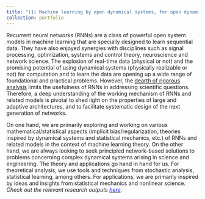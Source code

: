 ```yaml
---
title: "(1) Machine learning by open dynamical systems, for open dynamical systems"
collection: portfolio
---
```

Recurrent neural networks (RNNs) are a class of powerful open system models in machine learning that are specially designed to learn sequential data. They have also enjoyed synergies with disciplines such as signal processing, optimization, systems and control theory, neuroscience and network science. The explosion of real-time data (physical or not) and the promising potential of using dynamical systems (physically realizable or not) for computation and to learn the data are opening up a wide range of foundational and practical problems. However, the [dearth of rigorous analysis](https://www.sciencemag.org/news/2018/05/ai-researchers-allege-machine-learning-alchemy) limits the usefulness of RNNs in addressing scientific questions. Therefore, a deep understanding of the working mechanism of RNNs and related models is pivotal to shed light on the properties of large and adaptive architectures, and to facilitate systematic design of the next generation of networks.

On one hand, we are primarily exploring and working on various mathematical/statistical aspects (implicit bias/regularization, theories inspired by dynamical systems and statistical mechanics, etc.) of RNNs and related models in the context of machine learning theory. On the other hand, we are always looking to seek principled network-based solutions to problems concerning complex dynamical systems arising in science and engineering. The theory and applications go hand in hand for us. For theoretical analysis, we use tools and techniques from  stochastic analysis, statistical learning, among others. For applications, we are primarily inspired by ideas and insights from statistical mechanics and nonlinear science. <i>Check out the relevant research outputs [<font color = "blue">here</font>](https://shoelim.github.io/publications/).</i>

<br>
<br>
